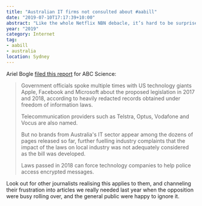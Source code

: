 ```yaml
---
title: "Australian IT firms not consulted about #aabill"
date: "2019-07-10T17:17:39+10:00"
abstract: "Like the whole Netflix NBN debacle, it’s hard to be surprised about this."
year: "2019"
category: Internet
tag:
- aabill
- australia
location: Sydney
---
```

Ariel Bogle [filed this report](https://www.abc.net.au/news/science/2019-07-10/dutton-encryption-laws-australian-tech-sector-not-consulted-foi/11283864) for ABC Science:

> Government officials spoke multiple times with US technology giants Apple, Facebook and Microsoft about the proposed legislation in 2017 and 2018, according to heavily redacted records obtained under freedom of information laws.
> 
> Telecommunication providers such as Telstra, Optus, Vodafone and Vocus are also named.
> 
> But no brands from Australia's IT sector appear among the dozens of pages released so far, further fuelling industry complaints that the impact of the laws on local industry was not adequately considered as the bill was developed.
> 
> Laws passed in 2018 can force technology companies to help police access encrypted messages.

Look out for other journalists realising this applies to them, and channeling their frustration into articles we really needed last year when the opposition were busy rolling over, and the general public were happy to ignore it.

